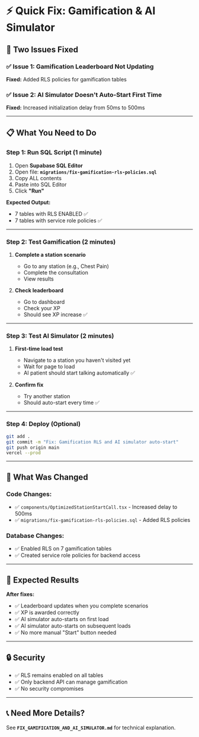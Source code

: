 # ⚡ Quick Fix: Gamification & AI Simulator

## 🎯 Two Issues Fixed

### ✅ Issue 1: Gamification Leaderboard Not Updating
**Fixed:** Added RLS policies for gamification tables

### ✅ Issue 2: AI Simulator Doesn't Auto-Start First Time
**Fixed:** Increased initialization delay from 50ms to 500ms

---

## 📋 What You Need to Do

### **Step 1: Run SQL Script (1 minute)**

1. Open **Supabase SQL Editor**
2. Open file: **`migrations/fix-gamification-rls-policies.sql`**
3. Copy ALL contents
4. Paste into SQL Editor
5. Click **"Run"**

**Expected Output:**
- 7 tables with RLS ENABLED ✅
- 7 tables with service role policies ✅

---

### **Step 2: Test Gamification (2 minutes)**

1. **Complete a station scenario**
   - Go to any station (e.g., Chest Pain)
   - Complete the consultation
   - View results

2. **Check leaderboard**
   - Go to dashboard
   - Check your XP
   - Should see XP increase ✅

---

### **Step 3: Test AI Simulator (2 minutes)**

1. **First-time load test**
   - Navigate to a station you haven't visited yet
   - Wait for page to load
   - AI patient should start talking automatically ✅

2. **Confirm fix**
   - Try another station
   - Should auto-start every time ✅

---

### **Step 4: Deploy (Optional)**

```bash
git add .
git commit -m "Fix: Gamification RLS and AI simulator auto-start"
git push origin main
vercel --prod
```

---

## 🔧 What Was Changed

### **Code Changes:**
- ✅ `components/OptimizedStationStartCall.tsx` - Increased delay to 500ms
- ✅ `migrations/fix-gamification-rls-policies.sql` - Added RLS policies

### **Database Changes:**
- ✅ Enabled RLS on 7 gamification tables
- ✅ Created service role policies for backend access

---

## 🎯 Expected Results

**After fixes:**
- ✅ Leaderboard updates when you complete scenarios
- ✅ XP is awarded correctly
- ✅ AI simulator auto-starts on first load
- ✅ AI simulator auto-starts on subsequent loads
- ✅ No more manual "Start" button needed

---

## 🔒 Security

- ✅ RLS remains enabled on all tables
- ✅ Only backend API can manage gamification
- ✅ No security compromises

---

## 📞 Need More Details?

See **`FIX_GAMIFICATION_AND_AI_SIMULATOR.md`** for technical explanation.

















